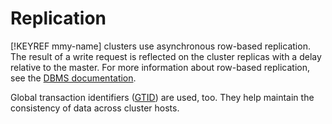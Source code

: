 # Replication

[!KEYREF mmy-name] clusters use asynchronous row-based replication. The result of a write request is reflected on the cluster replicas with a delay relative to the master. For more information about row-based replication, see the [DBMS documentation](https://dev.mysql.com/doc/refman/5.7/en/replication-rbr-usage.html).

Global transaction identifiers ([GTID](https://dev.mysql.com/doc/refman/5.7/en/replication-gtids-concepts.html)) are used, too. They help maintain the consistency of data across cluster hosts.

